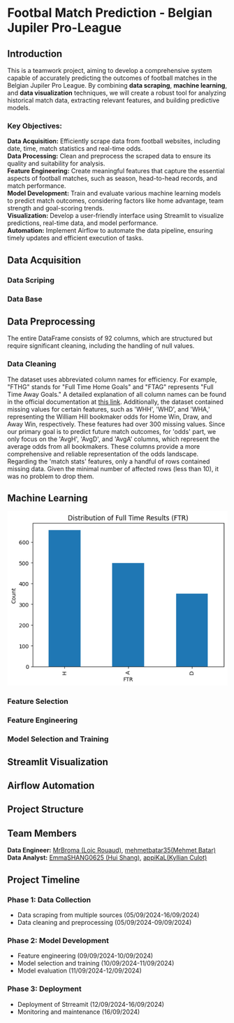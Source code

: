 # Footbal Match Prediction - Belgian Jupiler Pro-League

## Introduction 
This is a teamwork project, aiming to develop a comprehensive system capable of accurately predicting the outcomes of football matches in the Belgian Jupiler Pro League. By combining **data scraping**, **machine learning**, and **data visualization** techniques, we will create a robust tool for analyzing historical match data, extracting relevant features, and building predictive models.

### Key Objectives:

**Data Acquisition:** Efficiently scrape data from football websites, including date, time, match statistics and real-time odds.  
**Data Processing:** Clean and preprocess the scraped data to ensure its quality and suitability for analysis.   
**Feature Engineering:** Create meaningful features that capture the essential aspects of football matches, such as season, head-to-head records, and match performance.  
**Model Development:** Train and evaluate various machine learning models to predict match outcomes, considering factors like home advantage, team strength and goal-scoring trends.  
**Visualization:** Develop a user-friendly interface using Streamlit to visualize predictions, real-time data, and model performance.  
**Automation:** Implement Airflow to automate the data pipeline, ensuring timely updates and efficient execution of tasks.


## Data Acquisition
### Data Scriping

### Data Base



## Data Preprocessing
The entire DataFrame consists of 92 columns, which are structured but require significant cleaning, including the handling of null values.
### Data Cleaning
The dataset uses abbreviated column names for efficiency. For example, "FTHG" stands for "Full Time Home Goals" and "FTAG" represents "Full Time Away Goals." A detailed explanation of all column names can be found in the official documentation at [this link](https://www.football-data.co.uk/notes.txt).
Additionally, the dataset contained missing values for certain features, such as 'WHH', 'WHD', and 'WHA,' representing the William Hill bookmaker odds for Home Win, Draw, and Away Win, respectively. These features had over 300 missing values. Since our primary goal is to predict future match outcomes, for 'odds' part, we only focus on the 'AvgH', 'AvgD', and 'AvgA' columns, which represent the average odds from all bookmakers. These columns provide a more comprehensive and reliable representation of the odds landscape.
Regarding the 'match stats' features, only a handful of rows contained missing data. Given the minimal number of affected rows (less than 10), it was no problem to drop them.

## Machine Learning
![Image Alt Text](/Figures/FTR.png)

### Feature Selection

### Feature Engineering

### Model Selection and Training


## Streamlit Visualization


## Airflow Automation 


## Project Structure


## Team Members
**Data Engineer:** [MrBroma (Loic Rouaud)](https://github.com/MrBroma), [mehmetbatar35(Mehmet Batar)](https://github.com/mehmetbatar35)  
**Data Analyst:** [EmmaSHANG0625 (Hui Shang)](https://github.com/EmmaSHANG0625), [appiKaL(Kyllian Culot)](https://github.com/appiKaL)

## Project Timeline
### Phase 1: Data Collection 
  * Data scraping from multiple sources (05/09/2024-16/09/2024)
  * Data cleaning and preprocessing (05/09/2024-09/09/2024)

### Phase 2: Model Development 
  * Feature engineering (09/09/2024-10/09/2024)
  * Model selection and training (10/09/2024-11/09/2024)
  * Model evaluation (11/09/2024-12/09/2024)

### Phase 3: Deployment
  * Deployment of Strreamit (12/09/2024-16/09/2024)
  * Monitoring and maintenance (16/09/2024)







